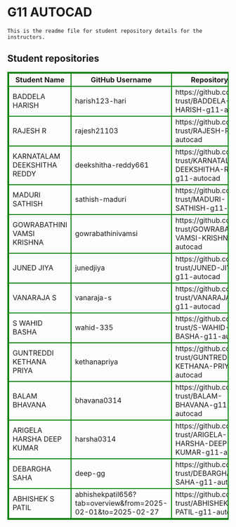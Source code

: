 # G11 AUTOCAD
    This is the readme file for student repository details for the instructors.
## Student repositories 
<table style="border : 2px solid green; width:100%;">
<tr >
<th style="border : 2px solid green;">Student Name</th>
<th style="border : 2px solid green;">GitHub Username</th>
<th style="border : 2px solid green;">Repository link</th>
</tr>
<tr style="border : 2px solid green;">
<td style="border : 2px solid green;">BADDELA HARISH</td> 

<td style="border : 2px solid green;">harish123-hari</td> 

<td style="border : 2px solid green;">https://github.com/sure-trust/BADDELA-HARISH-g11-autocad</td> 
</tr>

<tr style="border : 2px solid green;">
<td style="border : 2px solid green;">RAJESH R</td> 

<td style="border : 2px solid green;">rajesh21103</td> 

<td style="border : 2px solid green;">https://github.com/sure-trust/RAJESH-R-g11-autocad</td> 
</tr>

<tr style="border : 2px solid green;">
<td style="border : 2px solid green;">KARNATALAM DEEKSHITHA REDDY</td> 

<td style="border : 2px solid green;">deekshitha-reddy661</td> 

<td style="border : 2px solid green;">https://github.com/sure-trust/KARNATALAM-DEEKSHITHA-REDDY-g11-autocad</td> 
</tr>

<tr style="border : 2px solid green;">
<td style="border : 2px solid green;">MADURI SATHISH</td> 

<td style="border : 2px solid green;">sathish-maduri</td> 

<td style="border : 2px solid green;">https://github.com/sure-trust/MADURI-SATHISH-g11-autocad</td> 
</tr>

<tr style="border : 2px solid green;">
<td style="border : 2px solid green;">GOWRABATHINI VAMSI KRISHNA</td> 

<td style="border : 2px solid green;">gowrabathinivamsi</td> 

<td style="border : 2px solid green;">https://github.com/sure-trust/GOWRABATHINI-VAMSI-KRISHNA-g11-autocad</td> 
</tr>

<tr style="border : 2px solid green;">
<td style="border : 2px solid green;">JUNED JIYA</td> 

<td style="border : 2px solid green;">junedjiya</td> 

<td style="border : 2px solid green;">https://github.com/sure-trust/JUNED-JIYA-g11-autocad</td> 
</tr>

<tr style="border : 2px solid green;">
<td style="border : 2px solid green;">VANARAJA S</td> 

<td style="border : 2px solid green;">vanaraja-s</td> 

<td style="border : 2px solid green;">https://github.com/sure-trust/VANARAJA-S-g11-autocad</td> 
</tr>

<tr style="border : 2px solid green;">
<td style="border : 2px solid green;">S WAHID BASHA</td> 

<td style="border : 2px solid green;">wahid-335</td> 

<td style="border : 2px solid green;">https://github.com/sure-trust/S-WAHID-BASHA-g11-autocad</td> 
</tr>

<tr style="border : 2px solid green;">
<td style="border : 2px solid green;">GUNTREDDI KETHANA PRIYA</td> 

<td style="border : 2px solid green;">kethanapriya</td> 

<td style="border : 2px solid green;">https://github.com/sure-trust/GUNTREDDI-KETHANA-PRIYA-g11-autocad</td> 
</tr>

<tr style="border : 2px solid green;">
<td style="border : 2px solid green;">BALAM BHAVANA</td> 

<td style="border : 2px solid green;">bhavana0314</td> 

<td style="border : 2px solid green;">https://github.com/sure-trust/BALAM-BHAVANA-g11-autocad</td> 
</tr>

<tr style="border : 2px solid green;">
<td style="border : 2px solid green;">ARIGELA HARSHA DEEP KUMAR</td> 

<td style="border : 2px solid green;">harsha0314</td> 

<td style="border : 2px solid green;">https://github.com/sure-trust/ARIGELA-HARSHA-DEEP-KUMAR-g11-autocad</td> 
</tr>

<tr style="border : 2px solid green;">
<td style="border : 2px solid green;">DEBARGHA SAHA</td> 

<td style="border : 2px solid green;">deep-gg</td> 

<td style="border : 2px solid green;">https://github.com/sure-trust/DEBARGHA-SAHA-g11-autocad</td> 
</tr>

<tr style="border : 2px solid green;">
<td style="border : 2px solid green;">ABHISHEK S PATIL</td> 

<td style="border : 2px solid green;">abhishekpatil656?tab=overview&from=2025-02-01&to=2025-02-27</td> 

<td style="border : 2px solid green;">https://github.com/sure-trust/ABHISHEK-S-PATIL-g11-autocad</td> 
</tr>
